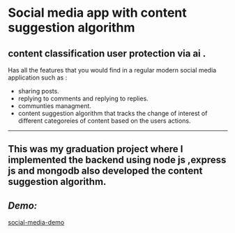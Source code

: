 # Social  media  app  with  content  suggestion  algorithm
content  classification  user  protection  via  ai .
---
Has  all  the  features  that  you  would  find  in  a  regular  modern  social  media  application such as :
- sharing posts.
- replying to comments and replying to replies.
- communties managment.
- content suggestion algorithm that tracks the change of interest of different categoreies of content based on the users actions.
---
This  was  my  graduation project  where  I  implemented  the  backend  using  node  js  ,express  js  and  mongodb  also  developed  the  content suggestion  algorithm.
---

 *Demo:*
 ---
 [social-media-demo](https://drive.google.com/file/d/1PHwuFwMvbnlODHD9S55QN5pGS03KSQCX/view?usp=drive_link)
